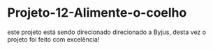 # Projeto-12-Alimente-o-coelho
este projeto está sendo direcionado direcionado a Byjus, desta vez o projeto foi feito com excelência! 
